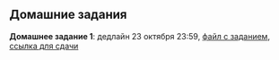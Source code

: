 ## Домашние задания
**Домашнее задание 1**: дедлайн 23 октября 23:59, [файл с заданием](https://nbviewer.jupyter.org/github/rogovich/2019_HSE_DPO_Python_for_data_analysis/blob/master/homeworks/HW1_231119/2019_HW1_NumPy_HSE_DPO.ipynb), [ссылка для сдачи](https://www.dropbox.com/request/yRePv11F1BJsiLzp8qk8)
